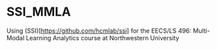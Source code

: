 # SSI_MMLA

Using (SSI)[https://github.com/hcmlab/ssi] for the EECS/LS 496: Multi-Modal Learning Analytics course at Northwestern University
